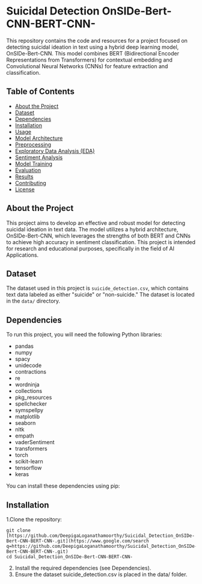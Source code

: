 # Suicidal Detection OnSIDe-Bert-CNN-BERT-CNN-

This repository contains the code and resources for a project focused on detecting suicidal ideation in text using a hybrid deep learning model, OnSIDe-Bert-CNN. This model combines BERT (Bidirectional Encoder Representations from Transformers) for contextual embedding and Convolutional Neural Networks (CNNs) for feature extraction and classification.

## Table of Contents

- [About the Project](#about-the-project)
- [Dataset](#dataset)
- [Dependencies](#dependencies)
- [Installation](#installation)
- [Usage](#usage)
- [Model Architecture](#model-architecture)
- [Preprocessing](#preprocessing)
- [Exploratory Data Analysis (EDA)](#exploratory-data-analysis-eda)
- [Sentiment Analysis](#sentiment-analysis)
- [Model Training](#model-training)
- [Evaluation](#evaluation)
- [Results](#results)
- [Contributing](#contributing)
- [License](#license)

## About the Project

This project aims to develop an effective and robust model for detecting suicidal ideation in text data. The model utilizes a hybrid architecture, OnSIDe-Bert-CNN, which leverages the strengths of both BERT and CNNs to achieve high accuracy in sentiment classification. This project is intended for research and educational purposes, specifically in the field of AI Applications.

## Dataset

The dataset used in this project is `suicide_detection.csv`, which contains text data labeled as either "suicide" or "non-suicide." The dataset is located in the `data/` directory.

## Dependencies

To run this project, you will need the following Python libraries:

- pandas
- numpy
- spacy
- unidecode
- contractions
- re
- wordninja
- collections
- pkg_resources
- spellchecker
- symspellpy
- matplotlib
- seaborn
- nltk
- empath
- vaderSentiment
- transformers
- torch
- scikit-learn
- tensorflow
- keras

You can install these dependencies using pip:


## Installation
1.Clone the repository:
```
git clone [https://github.com/DeepigaLoganathamoorthy/Suicidal_Detection_OnSIDe-Bert-CNN-BERT-CNN-.git](https://www.google.com/search q=https://github.com/DeepigaLoganathamoorthy/Suicidal_Detection_OnSIDe-Bert-CNN-BERT-CNN-.git)
cd Suicidal_Detection_OnSIDe-Bert-CNN-BERT-CNN-
```

2. Install the required dependencies (see Dependencies).
3. Ensure the dataset suicide_detection.csv is placed in the data/ folder.
